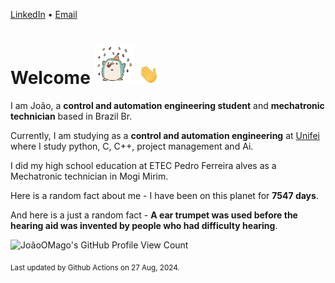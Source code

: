 [LinkedIn](https://www.linkedin.com/in/joão-pedro-gozzoli-b95641301/) &bull;
[Email](joaopedrogozzoli@gmail.com)

# Welcome <img src="happy.gif" height="64px" /> <img src="wave.gif" height="32px" />

I am João, a  **control and automation engineering student** and **mechatronic technician** based in Brazil Br.

Currently, I am studying as a **control and automation engineering** at [Unifei](https://unifei.edu.br) where I study python, C, C++, project management and Ai.

I did my high school education at ETEC Pedro Ferreira alves as a Mechatronic technician in Mogi Mirim.

Here is a random fact about me - I have been on this planet for **7547 days**.

And here is a just a random fact -  **A ear trumpet was used before the hearing aid was invented by people who had difficulty hearing**.

![JoãoOMago's GitHub Profile View Count](https://komarev.com/ghpvc/?username=JoaoOMago)

<sub>Last updated by Github Actions on 27 Aug, 2024.</sub>
